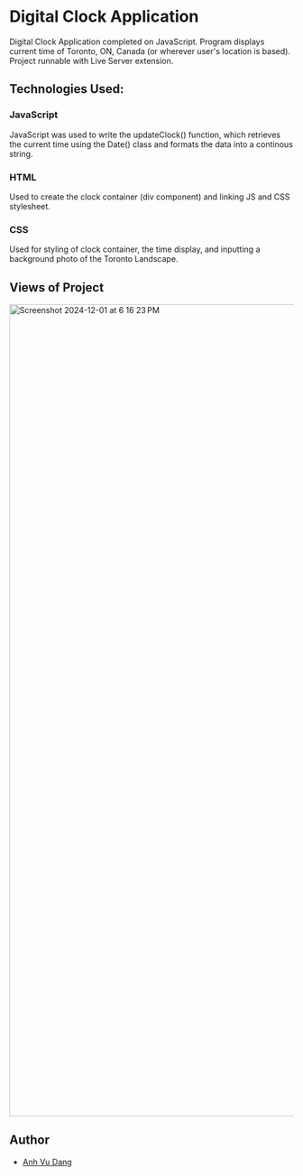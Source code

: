 # Digital Clock Application
Digital Clock Application completed on JavaScript. Program displays current time of Toronto, ON, Canada (or wherever user's location is based). Project runnable with Live Server extension.

## Technologies Used:

### JavaScript

JavaScript was used to write the updateClock() function, which retrieves the current time using the Date() class and formats the data into a continous string.

### HTML

Used to create the clock container (div component) and linking JS and CSS stylesheet.

### CSS

Used for styling of clock container, the time display, and inputting a background photo of the Toronto Landscape.


## Views of Project
<img width="1440" alt="Screenshot 2024-12-01 at 6 16 23 PM" src="https://github.com/user-attachments/assets/26eadd58-436f-4675-a9db-0db635d92375">

## Author
- [Anh Vu Dang](https://github.com/mattydang)
